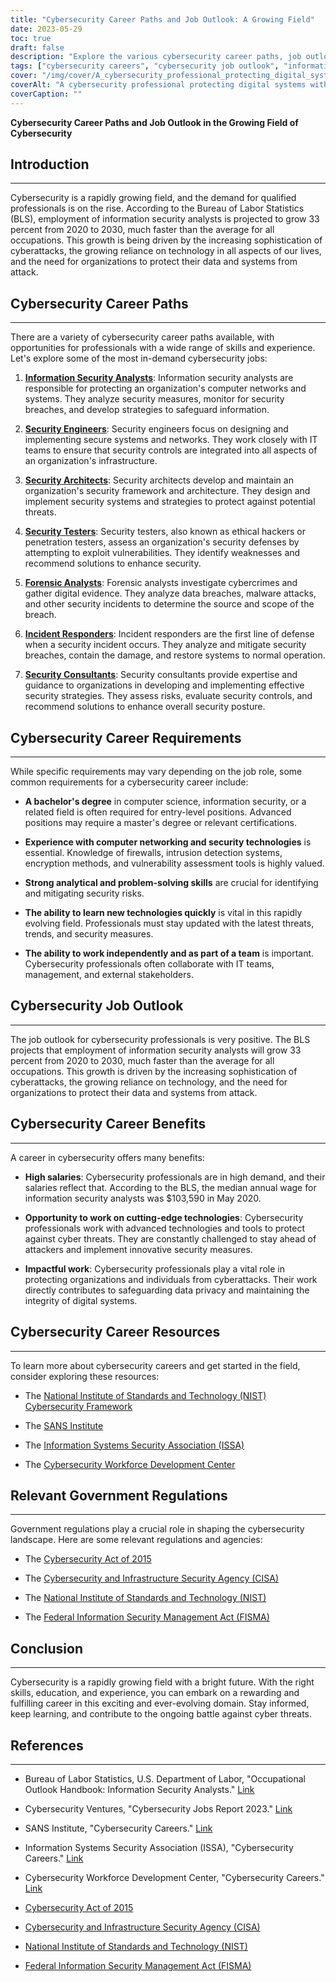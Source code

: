 ```yaml
---
title: "Cybersecurity Career Paths and Job Outlook: A Growing Field"
date: 2023-05-29
toc: true
draft: false
description: "Explore the various cybersecurity career paths, job outlook, and benefits in this rapidly growing field."
tags: ["cybersecurity careers", "cybersecurity job outlook", "information security analysts", "security engineers", "security architects", "security testers", "forensic analysts", "incident responders", "security consultants", "cyber threats", "technology", "data protection", "privacy", "professional development", "certifications", "government regulations", "NIST", "CISA", "high-demand cybersecurity jobs", "cutting-edge cybersecurity technologies", "impactful cybersecurity work", "cybersecurity resources", "bachelor's degree in cybersecurity", "computer science", "networking and security technologies", "analytical skills in cybersecurity", "latest cybersecurity trends", "cybersecurity job market", "cybersecurity salary", "advanced cybersecurity tools", "digital systems protection", "cybersecurity framework"]
cover: "/img/cover/A_cybersecurity_professional_protecting_digital_systems.png"
coverAlt: "A cybersecurity professional protecting digital systems with a shield and lock."
coverCaption: ""
---
```


**Cybersecurity Career Paths and Job Outlook in the Growing Field of Cybersecurity**

## Introduction
_____________

Cybersecurity is a rapidly growing field, and the demand for qualified professionals is on the rise. According to the Bureau of Labor Statistics (BLS), employment of information security analysts is projected to grow 33 percent from 2020 to 2030, much faster than the average for all occupations. This growth is being driven by the increasing sophistication of cyberattacks, the growing reliance on technology in all aspects of our lives, and the need for organizations to protect their data and systems from attack.

## Cybersecurity Career Paths
_____________

There are a variety of cybersecurity career paths available, with opportunities for professionals with a wide range of skills and experience. Let's explore some of the most in-demand cybersecurity jobs:

1. [**Information Security Analysts**](https://www.bls.gov/ooh/computer-and-information-technology/information-security-analysts.htm): Information security analysts are responsible for protecting an organization's computer networks and systems. They analyze security measures, monitor for security breaches, and develop strategies to safeguard information.

2. [**Security Engineers**](https://www.bls.gov/ooh/computer-and-information-technology/information-security-analysts.htm): Security engineers focus on designing and implementing secure systems and networks. They work closely with IT teams to ensure that security controls are integrated into all aspects of an organization's infrastructure.

3. [**Security Architects**](https://www.bls.gov/ooh/computer-and-information-technology/information-security-analysts.htm): Security architects develop and maintain an organization's security framework and architecture. They design and implement security systems and strategies to protect against potential threats.

4. [**Security Testers**](https://www.bls.gov/ooh/computer-and-information-technology/information-security-analysts.htm): Security testers, also known as ethical hackers or penetration testers, assess an organization's security defenses by attempting to exploit vulnerabilities. They identify weaknesses and recommend solutions to enhance security.

5. [**Forensic Analysts**](https://www.bls.gov/ooh/computer-and-information-technology/information-security-analysts.htm): Forensic analysts investigate cybercrimes and gather digital evidence. They analyze data breaches, malware attacks, and other security incidents to determine the source and scope of the breach.

6. [**Incident Responders**](https://www.bls.gov/ooh/computer-and-information-technology/information-security-analysts.htm): Incident responders are the first line of defense when a security incident occurs. They analyze and mitigate security breaches, contain the damage, and restore systems to normal operation.

7. [**Security Consultants**](https://www.bls.gov/careeroutlook/2018/interview/cybersecurity-consultant.htm): Security consultants provide expertise and guidance to organizations in developing and implementing effective security strategies. They assess risks, evaluate security controls, and recommend solutions to enhance overall security posture.

## Cybersecurity Career Requirements
_____________

While specific requirements may vary depending on the job role, some common requirements for a cybersecurity career include:

- **A bachelor's degree** in computer science, information security, or a related field is often required for entry-level positions. Advanced positions may require a master's degree or relevant certifications.

- **Experience with computer networking and security technologies** is essential. Knowledge of firewalls, intrusion detection systems, encryption methods, and vulnerability assessment tools is highly valued.

- **Strong analytical and problem-solving skills** are crucial for identifying and mitigating security risks.

- **The ability to learn new technologies quickly** is vital in this rapidly evolving field. Professionals must stay updated with the latest threats, trends, and security measures.

- **The ability to work independently and as part of a team** is important. Cybersecurity professionals often collaborate with IT teams, management, and external stakeholders.

## Cybersecurity Job Outlook
_____________

The job outlook for cybersecurity professionals is very positive. The BLS projects that employment of information security analysts will grow 33 percent from 2020 to 2030, much faster than the average for all occupations. This growth is driven by the increasing sophistication of cyberattacks, the growing reliance on technology, and the need for organizations to protect their data and systems from attack.

## Cybersecurity Career Benefits
_____________

A career in cybersecurity offers many benefits:

- **High salaries**: Cybersecurity professionals are in high demand, and their salaries reflect that. According to the BLS, the median annual wage for information security analysts was $103,590 in May 2020.

- **Opportunity to work on cutting-edge technologies**: Cybersecurity professionals work with advanced technologies and tools to protect against cyber threats. They are constantly challenged to stay ahead of attackers and implement innovative security measures.

- **Impactful work**: Cybersecurity professionals play a vital role in protecting organizations and individuals from cyberattacks. Their work directly contributes to safeguarding data privacy and maintaining the integrity of digital systems.

## Cybersecurity Career Resources
_____________

To learn more about cybersecurity careers and get started in the field, consider exploring these resources:

- The [National Institute of Standards and Technology (NIST) Cybersecurity Framework](https://www.nist.gov/cyberframework)

- The [SANS Institute](https://www.sans.org/)

- The [Information Systems Security Association (ISSA)](https://www.issa.org/)

- The [Cybersecurity Workforce Development Center](https://www.cwdc.us/)

## Relevant Government Regulations
_____________

Government regulations play a crucial role in shaping the cybersecurity landscape. Here are some relevant regulations and agencies:

- The [Cybersecurity Act of 2015](https://www.congress.gov/bill/114th-congress/senate-bill/754/text)

- The [Cybersecurity and Infrastructure Security Agency (CISA)](https://www.cisa.gov/)

- The [National Institute of Standards and Technology (NIST)](https://www.nist.gov/)

- The [Federal Information Security Management Act (FISMA)](https://en.wikipedia.org/wiki/Federal_Information_Security_Management_Act_of_2002)

## Conclusion
_____________

Cybersecurity is a rapidly growing field with a bright future. With the right skills, education, and experience, you can embark on a rewarding and fulfilling career in this exciting and ever-evolving domain. Stay informed, keep learning, and contribute to the ongoing battle against cyber threats.

## References
_____________

- Bureau of Labor Statistics, U.S. Department of Labor, "Occupational Outlook Handbook: Information Security Analysts." [Link](https://www.bls.gov/ooh/computer-and-information-technology/information-security-analysts.htm)

- Cybersecurity Ventures, "Cybersecurity Jobs Report 2023." [Link](https://cybersecurityventures.com/jobs/)

- SANS Institute, "Cybersecurity Careers." [Link](https://www.sans.org/careers/)

- Information Systems Security Association (ISSA), "Cybersecurity Careers." [Link](https://www.issa.org/careers/)

- Cybersecurity Workforce Development Center, "Cybersecurity Careers." [Link](https://www.cwdc.us/careers)

- [Cybersecurity Act of 2015](https://www.congress.gov/bill/114th-congress/senate-bill/754/text)

- [Cybersecurity and Infrastructure Security Agency (CISA)](https://www.cisa.gov/)

- [National Institute of Standards and Technology (NIST)](https://www.nist.gov/)

- [Federal Information Security Management Act (FISMA)](https://en.wikipedia.org/wiki/Federal_Information_Security_Management_Act_of_2002)
